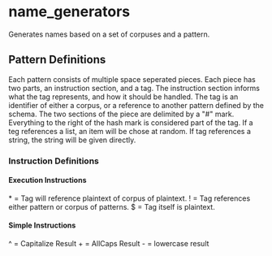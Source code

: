 # name_generators

Generates names based on a set of corpuses and a pattern.




## Pattern Definitions

Each pattern consists of multiple space seperated pieces. Each piece has two parts, an
instruction section, and a tag. The instruction section informs what the tag represents,
and how it should be handled. The tag is an identifier of either a corpus, or a
reference to another pattern defined by the schema. The two sections of the piece are
delimited by a "#" mark. Everything to the right of the hash mark is considered part of
the tag. If a teg references a list, an item will be chose at random. If tag references
a string, the string will be given directly.


### Instruction Definitions

#### Execution Instructions
\* = Tag will reference plaintext of corpus of plaintext.
! = Tag references either pattern or corpus of patterns. 
$ = Tag itself is plaintext. 

#### Simple Instructions
^ = Capitalize Result
\+ = AllCaps Result
\- = lowercase result
